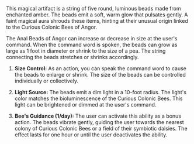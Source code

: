 
This magical artifact is a string of five round, luminous beads made from enchanted amber. The beads emit a soft, warm glow that pulsates gently. A faint magical aura shrouds these items, hinting at their unusual origin linked to the Curious Colonic Bees of Angor.

The Anal Beads of Angor can increase or decrease in size at the user's command. When the command word is spoken, the beads can grow as large as 1 foot in diameter or shrink to the size of a pea. The string connecting the beads stretches or shrinks accordingly.

1. **Size Control:** As an action, you can speak the command word to cause the beads to enlarge or shrink. The size of the beads can be controlled individually or collectively.
    
2. **Light Source:** The beads emit a dim light in a 10-foot radius. The light's color matches the bioluminescence of the Curious Colonic Bees. This light can be brightened or dimmed at the user's command.
    
3. **Bee's Guidance (1/day):** The user can activate this ability as a bonus action. The beads vibrate gently, guiding the user towards the nearest colony of Curious Colonic Bees or a field of their symbiotic daisies. The effect lasts for one hour or until the user deactivates the ability.
    

